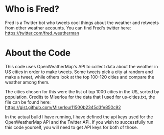 # Who is Fred?

Fred is a Twitter bot who tweets cool things about the weather and retweets from other weather accounts.
You can find Fred's twitter here: https://twitter.com/fred_weatherman

# About the Code

This code uses OpenWeatherMap's API to collect data about the weather in US cities in order to make tweets.
Some tweets pick a city at random and make a tweet, while others look at the top 100-120 cities and compare
the weather among them. 

The cities chosen for this were the list of top 1000 cities in the US, sorted by population. Credits to Miserlou for the
data that I used for us-cities.txt, the file can be found here: https://gist.github.com/Miserlou/11500b2345d3fe850c92

In the actual build I have running, I have defined the api keys used for the OpenWeatherMap API and the Twitter API.
If you wish to successfully run this code yourself, you will need to get API keys for both of those.
